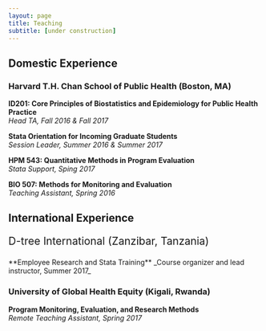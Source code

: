 ```yaml
---
layout: page
title: Teaching
subtitle: [under construction]
---
```


## Domestic Experience

### Harvard T.H. Chan School of Public Health (Boston, MA)

**ID201: Core Principles of Biostatistics and Epidemiology for Public Health Practice**  
_Head TA, Fall 2016 & Fall 2017_

**Stata Orientation for Incoming Graduate Students**  
_Session Leader, Summer 2016 & Summer 2017_

**HPM 543: Quantitative Methods in Program Evaluation**  
_Stata Support, Sping 2017_

**BIO 507: Methods for Monitoring and Evaluation**  
_Teaching Assistant, Spring 2016_


## International Experience 


<p style="font-size: 150%;"> D-tree International (Zanzibar, Tanzania) </p>  
**Employee Research and Stata Training**  
_Course organizer and lead instructor, Summer 2017_

### University of Global Health Equity (Kigali, Rwanda)
**Program Monitoring, Evaluation, and Research Methods**  
_Remote Teaching Assistant, Spring 2017_

